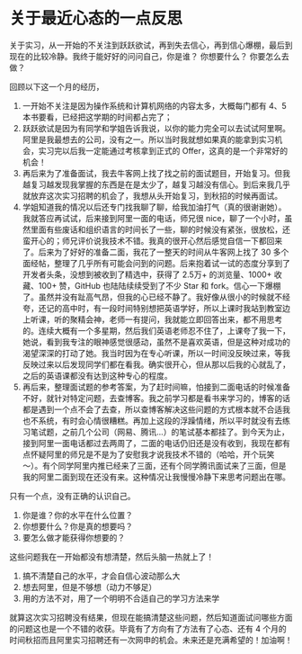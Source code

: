# 关于最近心态的一点反思

关于实习，从一开始的不关注到跃跃欲试，再到失去信心，再到信心爆棚，最后到现在的比较冷静。我终于能好好的问问自己，你是谁？ 你想要什么？ 你要怎么去做？

回顾以下这一个月的经历，

1. 一开始不关注是因为操作系统和计算机网络的内容太多，大概每门都有 4、5 本书要看，已经把这学期的时间都占完了；
1. 跃跃欲试是因为有同学和学姐告诉我说，以你的能力完全可以去试试阿里啊。阿里是我最想去的公司，没有之一。所以当时我就想如果真的能拿到实习机会，实习完以后我一定能通过考核拿到正式的 Offer，这真的是一个非常好的机会！
1. 再后来为了准备面试，我去牛客网上找了找之前的面试题目，开始复习。但我越复习越发现我掌握的东西是在是太少了，越复习越没有信心。到后来我几乎就放弃这次实习招聘的机会了，我想从头开始复习，到秋招的时候再面试。
1. 学姐知道我的情况以后还专门找我聊了聊，给我加油打气（真的很谢谢她）。我就答应再试试，后来接到阿里一面的电话，师兄很 nice，聊了一个小时，虽然里面有些废话和组织语言的时间长了一些，聊的时候没有紧张，很放松，还蛮开心的；师兄评价说我技术不错。我真的很开心然后感觉自信一下都回来了。后来为了好好的准备二面，我花了一整天的时间从牛客网上找了 30 多个面经帖，整理了几乎所有可能会问到的问题。后来抱着试一试的态度分享到了开发者头条，没想到被收到了精选中，获得了 2.5万+ 的浏览量、1000+ 收藏、100+ 赞，GitHub 也陆陆续续受到了不少 Star 和 fork。信心一下爆棚了。虽然并没有趾高气昂，但我的心已经不静了。我好像从很小的时候就不经夸，还记的高中时，有一段时间特别想把英语学好，所以上课时我站到教室边上听课，听的聚精会神，老师一有提问，我就能立即回答出来，都不用思考的。连续大概有一个多星期，然后我们英语老师忍不住了，上课夸了我一下，她说，看到我专注的眼神感觉很感动，虽然不是喜欢英语，但是这种对成功的渴望深深的打动了她。我当时因为在专心听课，所以一时间没反映过来，等我反映过来以后发现同学们都在看我。确实很开心，但从那以后我的心就乱了，之后的英语课都没有达到这种专心的程度。
1. 再后来，整理面试题的参考答案，为了赶时间嘛，怕接到二面电话的时候准备不好，就针对特定问题，去查博客。我之前学习都是看书来学习的，博客的话都是遇到一个点不会了去查，所以查博客解决这些问题的方式根本就不合适我也不系统，有时会心情很糟糕。再加上这段的浮躁情绪，所以平时就没有去练习笔试题，之前几个公司（网易、腾讯...）的笔试基本都挂了。到今天为止，接到阿里一面电话都过去两周了，二面的电话仍旧还是没有收到，我现在都有点怀疑阿里的师兄是不是为了安慰我才说我技术不错的（哈哈，开个玩笑～）。有个同学阿里内推已经来了三面，还有个同学腾讯面试来了三面，但是我的阿里二面到现在还没有来。这种情况让我慢慢冷静下来思考问题出在哪。

只有一个点，没有正确的认识自己。

1. 你是谁？你的水平在什么位置？
1. 你想要什么？你是真的想要吗？
1. 要怎么做才能获得你想要的？

这些问题我在一开始都没有想清楚，然后头脑一热就上了！

1. 搞不清楚自己的水平，才会自信心波动那么大
1. 想去阿里，但是不够想（动力不够足）
1. 用的方法不对，用了一个明明不合适自己的学习方法来学

就算这次实习招聘没有结果，但现在能搞清楚这些问题，然后知道面试问哪些方面的问题这也是一个不错的收获。毕竟有了方向有了方法有了心态、还有 4 个月的时间秋招而且阿里实习招聘还有一次网申的机会。未来还是充满希望的！加油啊！
